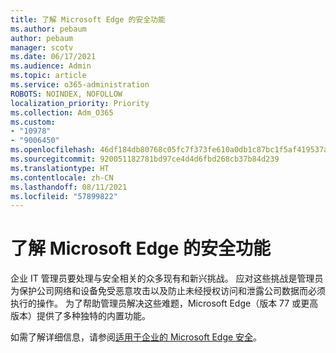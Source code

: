 ```yaml
---
title: 了解 Microsoft Edge 的安全功能
ms.author: pebaum
author: pebaum
manager: scotv
ms.date: 06/17/2021
ms.audience: Admin
ms.topic: article
ms.service: o365-administration
ROBOTS: NOINDEX, NOFOLLOW
localization_priority: Priority
ms.collection: Adm_O365
ms.custom:
- "10978"
- "9006450"
ms.openlocfilehash: 46df184db80768c05fc7f373fe610a0db1c87bc1f5af419537a3534ecea05784
ms.sourcegitcommit: 920051182781bd97ce4d4d6fbd268cb37b84d239
ms.translationtype: HT
ms.contentlocale: zh-CN
ms.lasthandoff: 08/11/2021
ms.locfileid: "57899822"
---
```

# <a name="learn-about-the-security-features-of-microsoft-edge"></a>了解 Microsoft Edge 的安全功能

企业 IT 管理员要处理与安全相关的众多现有和新兴挑战。 应对这些挑战是管理员为保护公司网络和设备免受恶意攻击以及防止未经授权访问和泄露公司数据而必须执行的操作。 为了帮助管理员解决这些难题，Microsoft Edge（版本 77 或更高版本）提供了多种独特的内置功能。 

如需了解详细信息，请参阅[适用于企业的 Microsoft Edge 安全](https://docs.microsoft.com/DeployEdge/ms-edge-security-for-business)。